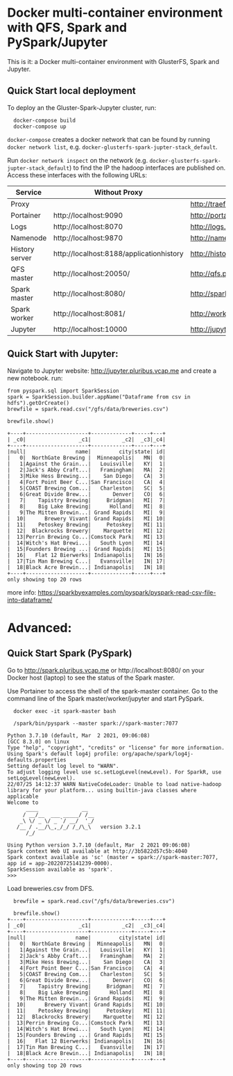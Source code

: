 # Docker multi-container environment with QFS, Spark and PySpark/Jupyter

This is it: a Docker multi-container environment with GlusterFS, Spark and Jupyter. 

## Quick Start local deployment

To deploy an the Gluster-Spark-Jupyter cluster, run:
```
  docker-compose build
  docker-compose up
```

`docker-compose` creates a docker network that can be found by running `docker network list`, e.g. `docker-glusterfs-spark-jupter-stack_default`.

Run `docker network inspect` on the network (e.g. `docker-glusterfs-spark-jupter-stack_default`) to find the IP the hadoop interfaces are published on. Access these interfaces with the following URLs:

| Service          | Without Proxy                                     | With Proxy                        |
|------------------|---------------------------------------------------|-----------------------------------|
| Proxy            |                                                   | http://traefik.pluribus.vcap.me   |
| Portainer        | http://localhost:9090                             | http://portainer.pluribus.vcap.me |
| Logs             | http://localhost:8070                             | http://logs.pluribus.vcap.me      |
| Namenode         | http://localhost:9870                             | http://namenode.pluribus.vcap.me  |
| History server   | http://localhost:8188/applicationhistory          | http://history.pluribus.vcap.me   |
| QFS master       | http://localhost:20050/                           | http://qfs.pluribus.vcap.me  |
| Spark master     | http://localhost:8080/                            | http://spark.pluribus.vcap.me     |
| Spark worker     | http://localhost:8081/                            | http://worker.pluribus.vcap.me    |
| Jupyter          | http://localhost:10000                            | http://jupyter.pluribus.vcap.me   |

## Quick Start with Jupyter:
Navigate to Jupyter website: http://jupyter.pluribus.vcap.me and create a new notebook.
run:
```
from pyspark.sql import SparkSession
spark = SparkSession.builder.appName("Dataframe from csv in hdfs").getOrCreate()
brewfile = spark.read.csv("/gfs/data/breweries.csv")
  
brewfile.show()

+----+--------------------+-------------+-----+---+
| _c0|                 _c1|          _c2|  _c3|_c4|
+----+--------------------+-------------+-----+---+
|null|                name|         city|state| id|
|   0|  NorthGate Brewing |  Minneapolis|   MN|  0|
|   1|Against the Grain...|   Louisville|   KY|  1|
|   2|Jack's Abby Craft...|   Framingham|   MA|  2|
|   3|Mike Hess Brewing...|    San Diego|   CA|  3|
|   4|Fort Point Beer C...|San Francisco|   CA|  4|
|   5|COAST Brewing Com...|   Charleston|   SC|  5|
|   6|Great Divide Brew...|       Denver|   CO|  6|
|   7|    Tapistry Brewing|     Bridgman|   MI|  7|
|   8|    Big Lake Brewing|      Holland|   MI|  8|
|   9|The Mitten Brewin...| Grand Rapids|   MI|  9|
|  10|      Brewery Vivant| Grand Rapids|   MI| 10|
|  11|    Petoskey Brewing|     Petoskey|   MI| 11|
|  12|  Blackrocks Brewery|    Marquette|   MI| 12|
|  13|Perrin Brewing Co...|Comstock Park|   MI| 13|
|  14|Witch's Hat Brewi...|   South Lyon|   MI| 14|
|  15|Founders Brewing ...| Grand Rapids|   MI| 15|
|  16|   Flat 12 Bierwerks| Indianapolis|   IN| 16|
|  17|Tin Man Brewing C...|   Evansville|   IN| 17|
|  18|Black Acre Brewin...| Indianapolis|   IN| 18|
+----+--------------------+-------------+-----+---+
only showing top 20 rows
```
more info: https://sparkbyexamples.com/pyspark/pyspark-read-csv-file-into-dataframe/


# Advanced:
## Quick Start Spark (PySpark)

Go to http://spark.pluribus.vcap.me or http://localhost:8080/ on your Docker host (laptop) to see the status of the Spark master.

Use Portainer to access the shell of the spark-master container.
Go to the command line of the Spark master/worker/jupyter and start PySpark.
```
  docker exec -it spark-master bash

  /spark/bin/pyspark --master spark://spark-master:7077

Python 3.7.10 (default, Mar  2 2021, 09:06:08) 
[GCC 8.3.0] on linux
Type "help", "copyright", "credits" or "license" for more information.
Using Spark's default log4j profile: org/apache/spark/log4j-defaults.properties
Setting default log level to "WARN".
To adjust logging level use sc.setLogLevel(newLevel). For SparkR, use setLogLevel(newLevel).
22/07/25 14:12:37 WARN NativeCodeLoader: Unable to load native-hadoop library for your platform... using builtin-java classes where applicable
Welcome to
      ____              __
     / __/__  ___ _____/ /__
    _\ \/ _ \/ _ `/ __/  '_/
   /__ / .__/\_,_/_/ /_/\_\   version 3.2.1
      /_/

Using Python version 3.7.10 (default, Mar  2 2021 09:06:08)
Spark context Web UI available at http://3b5822d57c5b:4040
Spark context available as 'sc' (master = spark://spark-master:7077, app id = app-20220725141239-0000).
SparkSession available as 'spark'.
>>> 
```

Load breweries.csv from DFS.
```
  brewfile = spark.read.csv("/gfs/data/breweries.csv")
  
  brewfile.show()
+----+--------------------+-------------+-----+---+
| _c0|                 _c1|          _c2|  _c3|_c4|
+----+--------------------+-------------+-----+---+
|null|                name|         city|state| id|
|   0|  NorthGate Brewing |  Minneapolis|   MN|  0|
|   1|Against the Grain...|   Louisville|   KY|  1|
|   2|Jack's Abby Craft...|   Framingham|   MA|  2|
|   3|Mike Hess Brewing...|    San Diego|   CA|  3|
|   4|Fort Point Beer C...|San Francisco|   CA|  4|
|   5|COAST Brewing Com...|   Charleston|   SC|  5|
|   6|Great Divide Brew...|       Denver|   CO|  6|
|   7|    Tapistry Brewing|     Bridgman|   MI|  7|
|   8|    Big Lake Brewing|      Holland|   MI|  8|
|   9|The Mitten Brewin...| Grand Rapids|   MI|  9|
|  10|      Brewery Vivant| Grand Rapids|   MI| 10|
|  11|    Petoskey Brewing|     Petoskey|   MI| 11|
|  12|  Blackrocks Brewery|    Marquette|   MI| 12|
|  13|Perrin Brewing Co...|Comstock Park|   MI| 13|
|  14|Witch's Hat Brewi...|   South Lyon|   MI| 14|
|  15|Founders Brewing ...| Grand Rapids|   MI| 15|
|  16|   Flat 12 Bierwerks| Indianapolis|   IN| 16|
|  17|Tin Man Brewing C...|   Evansville|   IN| 17|
|  18|Black Acre Brewin...| Indianapolis|   IN| 18|
+----+--------------------+-------------+-----+---+
only showing top 20 rows

```